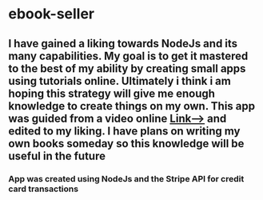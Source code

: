 # ebook-seller

## I have gained a liking towards NodeJs and its many capabilities. My goal is to get it mastered to the best of my ability by creating small apps using tutorials online. Ultimately i think i am hoping this strategy will give me enough knowledge to create things on my own. This app was guided from a video online [Link-->](https://www.youtube.com/watch?v=QT3_zT97_1g) and edited to my liking. I have plans on writing my own books someday so this knowledge will be useful in the future

### App was created using NodeJs and the Stripe API for credit card transactions

